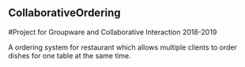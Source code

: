 ## CollaborativeOrdering

#Project for Groupware and Collaborative Interaction 2018-2019

A ordering system for restaurant which allows multiple clients to order dishes for one table at the same time. 

